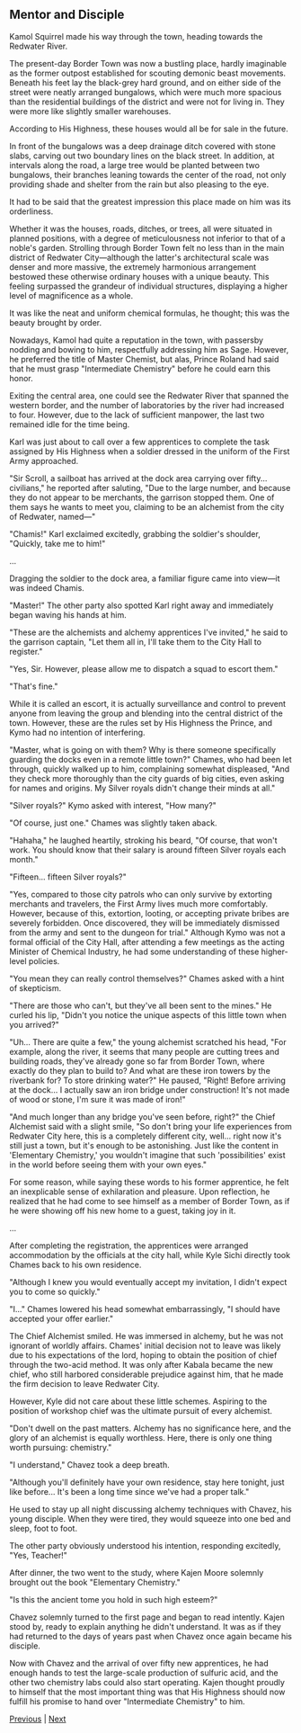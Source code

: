 ## Mentor and Disciple
Kamol Squirrel made his way through the town, heading towards the Redwater River.



The present-day Border Town was now a bustling place, hardly imaginable as the former outpost established for scouting demonic beast movements. Beneath his feet lay the black-grey hard ground, and on either side of the street were neatly arranged bungalows, which were much more spacious than the residential buildings of the district and were not for living in. They were more like slightly smaller warehouses.



According to His Highness, these houses would all be for sale in the future.



In front of the bungalows was a deep drainage ditch covered with stone slabs, carving out two boundary lines on the black street. In addition, at intervals along the road, a large tree would be planted between two bungalows, their branches leaning towards the center of the road, not only providing shade and shelter from the rain but also pleasing to the eye.



It had to be said that the greatest impression this place made on him was its orderliness.



Whether it was the houses, roads, ditches, or trees, all were situated in planned positions, with a degree of meticulousness not inferior to that of a noble's garden. Strolling through Border Town felt no less than in the main district of Redwater City—although the latter's architectural scale was denser and more massive, the extremely harmonious arrangement bestowed these otherwise ordinary houses with a unique beauty. This feeling surpassed the grandeur of individual structures, displaying a higher level of magnificence as a whole.



It was like the neat and uniform chemical formulas, he thought; this was the beauty brought by order.



Nowadays, Kamol had quite a reputation in the town, with passersby nodding and bowing to him, respectfully addressing him as Sage. However, he preferred the title of Master Chemist, but alas, Prince Roland had said that he must grasp "Intermediate Chemistry" before he could earn this honor.



Exiting the central area, one could see the Redwater River that spanned the western border, and the number of laboratories by the river had increased to four. However, due to the lack of sufficient manpower, the last two remained idle for the time being.



Karl was just about to call over a few apprentices to complete the task assigned by His Highness when a soldier dressed in the uniform of the First Army approached.



"Sir Scroll, a sailboat has arrived at the dock area carrying over fifty... civilians," he reported after saluting, "Due to the large number, and because they do not appear to be merchants, the garrison stopped them. One of them says he wants to meet you, claiming to be an alchemist from the city of Redwater, named—"



"Chamis!" Karl exclaimed excitedly, grabbing the soldier's shoulder, "Quickly, take me to him!"



...



Dragging the soldier to the dock area, a familiar figure came into view—it was indeed Chamis.



"Master!" The other party also spotted Karl right away and immediately began waving his hands at him.



"These are the alchemists and alchemy apprentices I've invited," he said to the garrison captain, "Let them all in, I'll take them to the City Hall to register."



"Yes, Sir. However, please allow me to dispatch a squad to escort them."



"That's fine."



While it is called an escort, it is actually surveillance and control to prevent anyone from leaving the group and blending into the central district of the town. However, these are the rules set by His Highness the Prince, and Kymo had no intention of interfering.



"Master, what is going on with them? Why is there someone specifically guarding the docks even in a remote little town?" Chames, who had been let through, quickly walked up to him, complaining somewhat displeased, "And they check more thoroughly than the city guards of big cities, even asking for names and origins. My Silver royals didn't change their minds at all."



"Silver royals?" Kymo asked with interest, "How many?"



"Of course, just one." Chames was slightly taken aback.



"Hahaha," he laughed heartily, stroking his beard, "Of course, that won't work. You should know that their salary is around fifteen Silver royals each month."



"Fifteen... fifteen Silver royals?"



"Yes, compared to those city patrols who can only survive by extorting merchants and travelers, the First Army lives much more comfortably. However, because of this, extortion, looting, or accepting private bribes are severely forbidden. Once discovered, they will be immediately dismissed from the army and sent to the dungeon for trial." Although Kymo was not a formal official of the City Hall, after attending a few meetings as the acting Minister of Chemical Industry, he had some understanding of these higher-level policies.



"You mean they can really control themselves?" Chames asked with a hint of skepticism.



"There are those who can't, but they've all been sent to the mines." He curled his lip, "Didn't you notice the unique aspects of this little town when you arrived?"



"Uh... There are quite a few," the young alchemist scratched his head, "For example, along the river, it seems that many people are cutting trees and building roads, they've already gone so far from Border Town, where exactly do they plan to build to? And what are these iron towers by the riverbank for? To store drinking water?" He paused, "Right! Before arriving at the dock... I actually saw an iron bridge under construction! It's not made of wood or stone, I'm sure it was made of iron!"



"And much longer than any bridge you've seen before, right?" the Chief Alchemist said with a slight smile, "So don't bring your life experiences from Redwater City here, this is a completely different city, well... right now it's still just a town, but it's enough to be astonishing. Just like the content in 'Elementary Chemistry,' you wouldn't imagine that such 'possibilities' exist in the world before seeing them with your own eyes."



For some reason, while saying these words to his former apprentice, he felt an inexplicable sense of exhilaration and pleasure. Upon reflection, he realized that he had come to see himself as a member of Border Town, as if he were showing off his new home to a guest, taking joy in it.



...



After completing the registration, the apprentices were arranged accommodation by the officials at the city hall, while Kyle Sichi directly took Chames back to his own residence.



"Although I knew you would eventually accept my invitation, I didn't expect you to come so quickly."



"I..." Chames lowered his head somewhat embarrassingly, "I should have accepted your offer earlier."



The Chief Alchemist smiled. He was immersed in alchemy, but he was not ignorant of worldly affairs. Chames' initial decision not to leave was likely due to his expectations of the lord, hoping to obtain the position of chief through the two-acid method. It was only after Kabala became the new chief, who still harbored considerable prejudice against him, that he made the firm decision to leave Redwater City.



However, Kyle did not care about these little schemes. Aspiring to the position of workshop chief was the ultimate pursuit of every alchemist.



"Don't dwell on the past matters. Alchemy has no significance here, and the glory of an alchemist is equally worthless. Here, there is only one thing worth pursuing: chemistry."

"I understand," Chavez took a deep breath.

"Although you'll definitely have your own residence, stay here tonight, just like before... It's been a long time since we've had a proper talk."

He used to stay up all night discussing alchemy techniques with Chavez, his young disciple. When they were tired, they would squeeze into one bed and sleep, foot to foot.

The other party obviously understood his intention, responding excitedly, "Yes, Teacher!"

After dinner, the two went to the study, where Kajen Moore solemnly brought out the book "Elementary Chemistry."

"Is this the ancient tome you hold in such high esteem?"

Chavez solemnly turned to the first page and began to read intently. Kajen stood by, ready to explain anything he didn't understand. It was as if they had returned to the days of years past when Chavez once again became his disciple.

Now with Chavez and the arrival of over fifty new apprentices, he had enough hands to test the large-scale production of sulfuric acid, and the other two chemistry labs could also start operating. Kajen thought proudly to himself that the most important thing was that His Highness should now fulfill his promise to hand over "Intermediate Chemistry" to him.





[Previous](CH0287.md) | [Next](CH0289.md)

